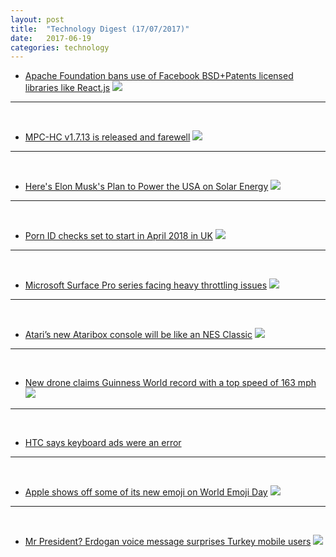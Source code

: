 ```yaml
---
layout: post
title:  "Technology Digest (17/07/2017)"
date:   2017-06-19
categories: technology
---
```


* [Apache Foundation bans use of Facebook BSD+Patents licensed libraries like React.js](https://react-etc.net/entry/apache-foundation-bans-use-of-facebook-bsd-patents-licensed-libraries-like-react-js)
![](https://react-etc.net/files/2017-07/1500187736_apache-react-logo.png)

<hr><br />

* [MPC-HC v1.7.13 is released and farewell](https://mpc-hc.org/2017/07/16/1.7.13-released-and-farewell/)
 ![](https://lh3.googleusercontent.com/-YCyO1Zao-yM/AAAAAAAAAAI/AAAAAAAAACQ/Hb0j7hZvOx8/s0-c-k-no-ns/photo.jpg)

<hr><br />

* [Here's Elon Musk's Plan to Power the USA on Solar Energy](https://www.inverse.com/article/34239-how-many-solar-panels-to-power-the-usa)
 ![](https://fsmedia.imgix.net/4d/28/36/a6/db5f/4061/b53e/d6b0854d7942/total-solar-panels-to-fulfill-electricity-demands-of-united-statesjpg.jpeg?auto=format%2Ccompress&w=560)

<hr><br />

* [Porn ID checks set to start in April 2018 in UK](http://www.bbc.com/news/technology-40630582)
 ![](http://cdn1.theweek.co.uk/sites/theweek/files/styles/16x9_710/public/2017/07/170717-keyboard-typing.jpg?itok=DnOdQfn9)

<hr><br />

* [Microsoft Surface Pro series facing heavy throttling issues](https://www.notebookcheck.net/Microsoft-Surface-Pro-series-facing-heavy-throttling-issues.232538.0.html)
 ![](https://www.notebookcheck.net/fileadmin/Notebooks/News/_nc3/MS_Surface_Pro_i5_25.jpg)

<hr><br />

* [Atari’s new Ataribox console will be like an NES Classic](https://www.theverge.com/2017/7/17/15980990/atari-ataribox-specs-pictures)
![](https://tctechcrunch2011.files.wordpress.com/2017/07/ataribox1.jpg)

<hr><br />

* [New drone claims Guinness World record with a top speed of 163 mph](https://www.theverge.com/2017/7/14/15967948/drone-racing-league-fastest-drone-racerx-guinness-world-record-163-mph)
[![](https://img.youtube.com/vi/dPpQWIA59Wo/0.jpg)](https://www.youtube.com/watch?v=dPpQWIA59Wo)

<hr><br />

* [HTC says keyboard ads were an error](https://twitter.com/HTC_UK/status/886867878594699264)

<hr><br />

* [Apple shows off some of its new emoji on World Emoji Day](https://techcrunch.com/2017/07/17/apple-shows-off-some-of-its-new-emoji-on-world-emoji-day/?ncid=mobilenavtrend)
![](https://tctechcrunch2011.files.wordpress.com/2017/07/emoji_update_new.gif)

<hr><br />

* [Mr President? Erdogan voice message surprises Turkey mobile users](https://au.news.yahoo.com/world/a/36394050/mr-president-erdogan-voice-message-surprises-turkey-mobile-users/#page1)
 ![](https://s.yimg.com/ea/img/-/170716/596aa32358158_5d7899ab66c549d80fdda3dd24329d6213e3ba75.jpg)